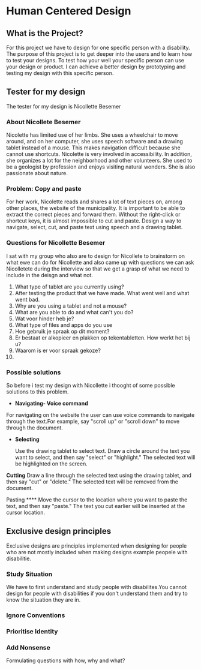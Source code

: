 # Human Centered Design

## What is the Project? 
For this project we have to design for one specific person with a disability. The purpose of this project is to get deeper into the users and to learn how to test your designs. To test how your  well your specific person can use your design or product. I can achieve a better design  by prototyping and testing my design with this specific person.  


## Tester for my design 

The tester for my design is Nicollette Besemer 

### About Nicollete Besemer


Nicolette has limited use of her limbs. She uses a wheelchair to move around, and on her computer, she uses speech software and a drawing tablet instead of a mouse. This makes navigation difficult because she cannot use shortcuts. Nicolette is very involved in accessibility. In addition, she organizes a lot for the neighborhood and other volunteers. She used to be a geologist by profession and enjoys visiting natural wonders. She is also passionate about nature.


### Problem: Copy and paste
For her work, Nicolette reads and shares a lot of text pieces on, among other places, the website of the municipality. It is important to be able to extract the correct pieces and forward them. Without the right-click or shortcut keys, it is almost impossible to cut and paste. Design a way to navigate, select, cut, and paste text using speech and a drawing tablet.


### Questions for Nicollette Besemer
I sat with my group who also are to design for Nicollete to brainstorm on what ewe can do for Nicollette and also came up with questions we can ask Nicolletete during the interview so that we get a grasp of what we need to include in the deisgn and what not. 


1. What type of tablet are you currently using? 
1. After testing the product that we have made. What went well and what went bad. 
2. Why are you using a tablet and not a mouse? 
4. What are you able to do and what can't you do? 
5. Wat voor hinder heb je? 
6. What type of files and apps do you use
7. Hoe gebruik je spraak op dit moment? 
8. Er bestaat er alkopieer en plakken op tekentabletten. How werkt het bij u? 
9. Waarom is er voor spraak gekoze? 
10. 

### Possible solutions

So before i test my design with Nicollette i thooght of some possible solutions to this problem. 

- **Navigating- Voice command**

 For navigating on the website the user can use voice commands to navigate through the text.For example, say "scroll up" or "scroll down" to  move through the document.


- **Selecting**

  Use the drawing tablet to select text. Draw a circle around the text you want to select, and then say "select" or "highlight." The selected text will be highlighted on the screen.

 **Cutting**
 Draw a line through the selected text using the drawing tablet, and then say "cut" or "delete." The selected text will be removed from the document.

 Pasting ****
 Move the cursor to the location where you want to paste the text, and then say "paste." The text you cut earlier will be inserted at the cursor location.



## Exclusive design principles
Exclusive designs are principles implemented when designing for people who are not mostly included when making designs example peopele with disabilitie. 


### Study Situation
We have to first understand and study people with disabilites.You cannot design for people with disabilities if you don't understand them and try to know the situation they are in. 


### Ignore Conventions

### Prioritise Identity

### Add Nonsense





Formulating questions with how, why and what? 


<!-- Add a link to your live demo in Github Pages 🌐-->

<!-- ☝️ replace this description with a description of your own work -->


<!-- replace the code in the /docs folder with your own, so you can showcase your work with GitHub Pages 🌍 -->

<!-- Add a nice poster image here at the end of the week, showing off your shiny frontend 📸 -->

<!-- Maybe a table of contents here? 📚 -->

<!-- How about a section that describes how to install this project? 🤓 -->

<!-- ...but how does one use this project? What are its features 🤔 -->

<!-- Maybe a checklist of done stuff and stuff still on your wishlist? ✅ -->

<!-- How about a license here? 📜 (or is it a licence?) 🤷 -->
